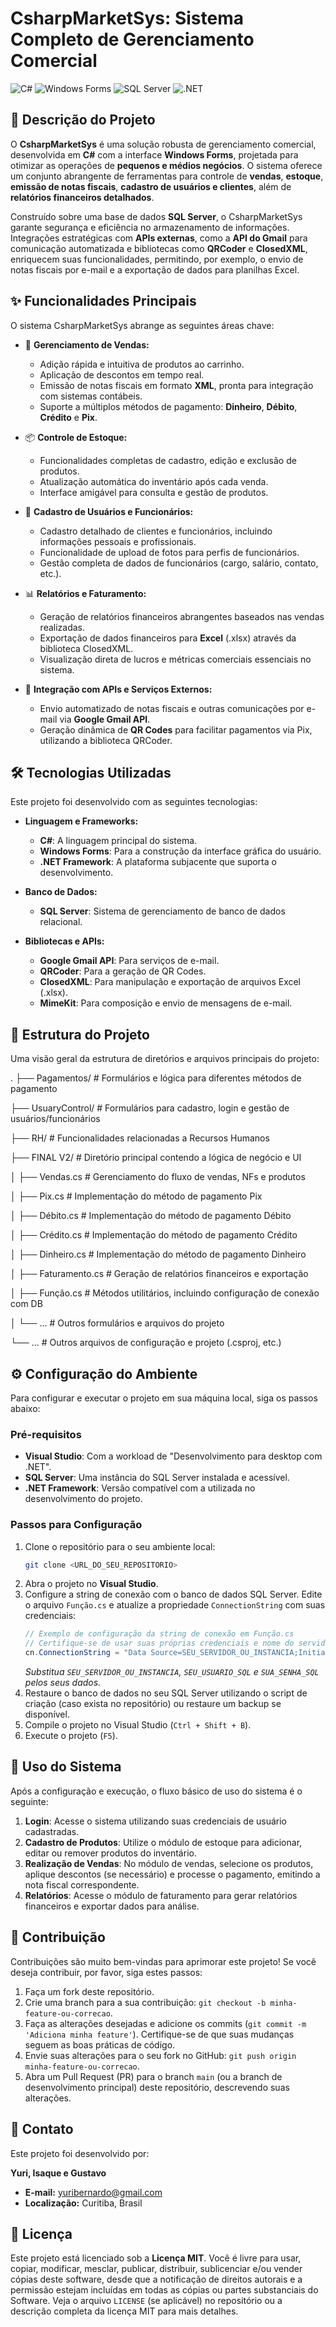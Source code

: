 # CsharpMarketSys: Sistema Completo de Gerenciamento Comercial

![C#](https://img.shields.io/badge/C%23-239120?style=for-the-badge&logo=c-sharp&logoColor=white)
![Windows Forms](https://img.shields.io/badge/Windows%20Forms-045FD9?style=for-the-badge&logo=microsoft&logoColor=white)
![SQL Server](https://img.shields.io/badge/SQL%20Server-CC2927?style=for-the-badge&logo=microsoft-sql-server&logoColor=white)
![.NET](https://img.shields.io/badge/.NET-512BD4?style=for-the-badge&logo=dotnet&logoColor=white)

## 📖 Descrição do Projeto

O **CsharpMarketSys** é uma solução robusta de gerenciamento comercial, desenvolvida em **C#** com a interface **Windows Forms**, projetada para otimizar as operações de **pequenos e médios negócios**. O sistema oferece um conjunto abrangente de ferramentas para controle de **vendas**, **estoque**, **emissão de notas fiscais**, **cadastro de usuários e clientes**, além de **relatórios financeiros detalhados**.

Construído sobre uma base de dados **SQL Server**, o CsharpMarketSys garante segurança e eficiência no armazenamento de informações. Integrações estratégicas com **APIs externas**, como a **API do Gmail** para comunicação automatizada e bibliotecas como **QRCoder** e **ClosedXML**, enriquecem suas funcionalidades, permitindo, por exemplo, o envio de notas fiscais por e-mail e a exportação de dados para planilhas Excel.

## ✨ Funcionalidades Principais

O sistema CsharpMarketSys abrange as seguintes áreas chave:

-   🛒 **Gerenciamento de Vendas:**
    * Adição rápida e intuitiva de produtos ao carrinho.
    * Aplicação de descontos em tempo real.
    * Emissão de notas fiscais em formato **XML**, pronta para integração com sistemas contábeis.
    * Suporte a múltiplos métodos de pagamento: **Dinheiro**, **Débito**, **Crédito** e **Pix**.

-   📦 **Controle de Estoque:**
    * Funcionalidades completas de cadastro, edição e exclusão de produtos.
    * Atualização automática do inventário após cada venda.
    * Interface amigável para consulta e gestão de produtos.

-   👥 **Cadastro de Usuários e Funcionários:**
    * Cadastro detalhado de clientes e funcionários, incluindo informações pessoais e profissionais.
    * Funcionalidade de upload de fotos para perfis de funcionários.
    * Gestão completa de dados de funcionários (cargo, salário, contato, etc.).

-   📊 **Relatórios e Faturamento:**
    * Geração de relatórios financeiros abrangentes baseados nas vendas realizadas.
    * Exportação de dados financeiros para **Excel** (.xlsx) através da biblioteca ClosedXML.
    * Visualização direta de lucros e métricas comerciais essenciais no sistema.

-   🔌 **Integração com APIs e Serviços Externos:**
    * Envio automatizado de notas fiscais e outras comunicações por e-mail via **Google Gmail API**.
    * Geração dinâmica de **QR Codes** para facilitar pagamentos via Pix, utilizando a biblioteca QRCoder.

## 🛠️ Tecnologias Utilizadas

Este projeto foi desenvolvido com as seguintes tecnologias:

-   **Linguagem e Frameworks:**
    * **C#**: A linguagem principal do sistema.
    * **Windows Forms**: Para a construção da interface gráfica do usuário.
    * **.NET Framework**: A plataforma subjacente que suporta o desenvolvimento.

-   **Banco de Dados:**
    * **SQL Server**: Sistema de gerenciamento de banco de dados relacional.

-   **Bibliotecas e APIs:**
    * **Google Gmail API**: Para serviços de e-mail.
    * **QRCoder**: Para a geração de QR Codes.
    * **ClosedXML**: Para manipulação e exportação de arquivos Excel (.xlsx).
    * **MimeKit**: Para composição e envio de mensagens de e-mail.

## 📁 Estrutura do Projeto

Uma visão geral da estrutura de diretórios e arquivos principais do projeto:

.
├── Pagamentos/          # Formulários e lógica para diferentes métodos de pagamento

├── UsuaryControl/       # Formulários para cadastro, login e gestão de usuários/funcionários

├── RH/                  # Funcionalidades relacionadas a Recursos Humanos

├── FINAL V2/            # Diretório principal contendo a lógica de negócio e UI

│   ├── Vendas.cs        # Gerenciamento do fluxo de vendas, NFs e produtos

│   ├── Pix.cs           # Implementação do método de pagamento Pix

│   ├── Débito.cs        # Implementação do método de pagamento Débito

│   ├── Crédito.cs       # Implementação do método de pagamento Crédito

│   ├── Dinheiro.cs      # Implementação do método de pagamento Dinheiro

│   ├── Faturamento.cs   # Geração de relatórios financeiros e exportação

│   ├── Função.cs        # Métodos utilitários, incluindo configuração de conexão com DB

│   └── ...              # Outros formulários e arquivos do projeto

└── ...                  # Outros arquivos de configuração e projeto (.csproj, etc.)

## ⚙️ Configuração do Ambiente

Para configurar e executar o projeto em sua máquina local, siga os passos abaixo:

### Pré-requisitos

* **Visual Studio**: Com a workload de "Desenvolvimento para desktop com .NET".
* **SQL Server**: Uma instância do SQL Server instalada e acessível.
* **.NET Framework**: Versão compatível com a utilizada no desenvolvimento do projeto.

### Passos para Configuração

1.  Clone o repositório para o seu ambiente local:
    ```bash
    git clone <URL_DO_SEU_REPOSITORIO>
    ```
2.  Abra o projeto no **Visual Studio**.
3.  Configure a string de conexão com o banco de dados SQL Server. Edite o arquivo `Função.cs` e atualize a propriedade `ConnectionString` com suas credenciais:
    ```csharp
    // Exemplo de configuração da string de conexão em Função.cs
    // Certifique-se de usar suas próprias credenciais e nome do servidor/instância.
    cn.ConnectionString = "Data Source=SEU_SERVIDOR_OU_INSTANCIA;Initial Catalog=SistemaYiG;User ID=SEU_USUARIO_SQL;Password=SUA_SENHA_SQL";
    ```
    *Substitua `SEU_SERVIDOR_OU_INSTANCIA`, `SEU_USUARIO_SQL` e `SUA_SENHA_SQL` pelos seus dados.*
4.  Restaure o banco de dados no seu SQL Server utilizando o script de criação (caso exista no repositório) ou restaure um backup se disponível.
5.  Compile o projeto no Visual Studio (`Ctrl + Shift + B`).
6.  Execute o projeto (`F5`).

## 🚀 Uso do Sistema

Após a configuração e execução, o fluxo básico de uso do sistema é o seguinte:

1.  **Login**: Acesse o sistema utilizando suas credenciais de usuário cadastradas.
2.  **Cadastro de Produtos**: Utilize o módulo de estoque para adicionar, editar ou remover produtos do inventário.
3.  **Realização de Vendas**: No módulo de vendas, selecione os produtos, aplique descontos (se necessário) e processe o pagamento, emitindo a nota fiscal correspondente.
4.  **Relatórios**: Acesse o módulo de faturamento para gerar relatórios financeiros e exportar dados para análise.

## 🤝 Contribuição

Contribuições são muito bem-vindas para aprimorar este projeto! Se você deseja contribuir, por favor, siga estes passos:

1.  Faça um fork deste repositório.
2.  Crie uma branch para a sua contribuição: `git checkout -b minha-feature-ou-correcao`.
3.  Faça as alterações desejadas e adicione os commits (`git commit -m 'Adiciona minha feature'`). Certifique-se de que suas mudanças seguem as boas práticas de código.
4.  Envie suas alterações para o seu fork no GitHub: `git push origin minha-feature-ou-correcao`.
5.  Abra um Pull Request (PR) para o branch `main` (ou a branch de desenvolvimento principal) deste repositório, descrevendo suas alterações.

## 📧 Contato

Este projeto foi desenvolvido por:

**Yuri, Isaque e Gustavo**
* **E-mail:** yuribernardo@gmail.com
* **Localização:** Curitiba, Brasil

## 📜 Licença

Este projeto está licenciado sob a **Licença MIT**. Você é livre para usar, copiar, modificar, mesclar, publicar, distribuir, sublicenciar e/ou vender cópias deste software, desde que a notificação de direitos autorais e a permissão estejam incluídas em todas as cópias ou partes substanciais do Software. Veja o arquivo `LICENSE` (se aplicável) no repositório ou a descrição completa da licença MIT para mais detalhes.

